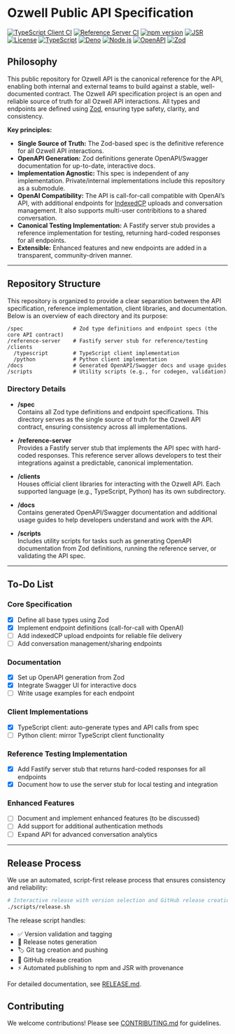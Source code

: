 # Ozwell Public API Specification

[![TypeScript Client CI](https://github.com/mieweb/ozwellai-api/actions/workflows/typescript-client-ci.yml/badge.svg)](https://github.com/mieweb/ozwellai-api/actions/workflows/typescript-client-ci.yml)
[![Reference Server CI](https://github.com/mieweb/ozwellai-api/actions/workflows/reference-server-ci.yml/badge.svg)](https://github.com/mieweb/ozwellai-api/actions/workflows/reference-server-ci.yml)
[![npm version](https://badge.fury.io/js/ozwellai.svg)](https://badge.fury.io/js/ozwellai)
[![JSR](https://jsr.io/badges/@mieweb/ozwellai)](https://jsr.io/@mieweb/ozwellai)
[![License](https://img.shields.io/badge/License-Apache%202.0-blue.svg)](https://opensource.org/licenses/Apache-2.0)
[![TypeScript](https://img.shields.io/badge/TypeScript-Ready-blue.svg)](https://www.typescriptlang.org/)
[![Deno](https://img.shields.io/badge/Deno-Compatible-00599C.svg)](https://deno.land/)
[![Node.js](https://img.shields.io/badge/Node.js-18%2B-green.svg)](https://nodejs.org/)
[![OpenAPI](https://img.shields.io/badge/OpenAPI-3.0-brightgreen.svg)](https://swagger.io/specification/)
[![Zod](https://img.shields.io/badge/Schema-Zod-blue.svg)](https://github.com/colinhacks/zod)

## Philosophy

This public repository for Ozwell API is the canonical reference for the API, enabling both internal and external teams to build against a stable, well-documented contract.
The Ozwell API specification project is an open and reliable source of truth for all Ozwell API interactions. All types and endpoints are defined using [Zod](https://github.com/colinhacks/zod), ensuring type safety, clarity, and consistency. 

**Key principles:**
- **Single Source of Truth:** The Zod-based spec is the definitive reference for all Ozwell API interactions.
- **OpenAPI Generation:** Zod definitions generate OpenAPI/Swagger documentation for up-to-date, interactive docs.
- **Implementation Agnostic:** This spec is independent of any implementation. Private/internal implementations include this repository as a submodule.
- **OpenAI Compatibility:** The API is call-for-call compatible with OpenAI’s API, with additional endpoints for [IndexedCP](https://github.com/mieweb/IndexedCP) uploads and conversation management. It also supports multi-user contribitions to a shared conversation.
- **Canonical Testing Implementation:** A Fastify server stub provides a reference implementation for testing, returning hard-coded responses for all endpoints.
- **Extensible:** Enhanced features and new endpoints are added in a transparent, community-driven manner.

---

## Repository Structure

This repository is organized to provide a clear separation between the API specification, reference implementation, client libraries, and documentation. Below is an overview of each directory and its purpose:

```
/spec                # Zod type definitions and endpoint specs (the core API contract)
/reference-server    # Fastify server stub for reference/testing
/clients
  /typescript        # TypeScript client implementation
  /python            # Python client implementation
/docs                # Generated OpenAPI/Swagger docs and usage guides
/scripts             # Utility scripts (e.g., for codegen, validation)
```

### Directory Details

- **/spec**  
  Contains all Zod type definitions and endpoint specifications. This directory serves as the single source of truth for the Ozwell API contract, ensuring consistency across all implementations.

- **/reference-server**  
  Provides a Fastify server stub that implements the API spec with hard-coded responses. This reference server allows developers to test their integrations against a predictable, canonical implementation.

- **/clients**  
  Houses official client libraries for interacting with the Ozwell API. Each supported language (e.g., TypeScript, Python) has its own subdirectory.

- **/docs**  
  Contains generated OpenAPI/Swagger documentation and additional usage guides to help developers understand and work with the API.

- **/scripts**  
  Includes utility scripts for tasks such as generating OpenAPI documentation from Zod definitions, running the reference server, or validating the API spec.

---

## To-Do List

### Core Specification
- [X] Define all base types using Zod
- [X] Implement endpoint definitions (call-for-call with OpenAI)
- [ ] Add indexedCP upload endpoints for reliable file delivery
- [ ] Add conversation management/sharing endpoints

### Documentation
- [X] Set up OpenAPI generation from Zod
- [X] Integrate Swagger UI for interactive docs
- [ ] Write usage examples for each endpoint

### Client Implementations
- [X] TypeScript client: auto-generate types and API calls from spec
- [ ] Python client: mirror TypeScript client functionality

### Reference Testing Implementation
- [X] Add Fastify server stub that returns hard-coded responses for all endpoints
- [X] Document how to use the server stub for local testing and integration

### Enhanced Features
- [ ] Document and implement enhanced features (to be discussed)
- [ ] Add support for additional authentication methods
- [ ] Expand API for advanced conversation analytics

---

## Release Process

We use an automated, script-first release process that ensures consistency and reliability:

```bash
# Interactive release with version selection and GitHub release creation
./scripts/release.sh
```

The release script handles:
- ✅ Version validation and tagging
- 📝 Release notes generation  
- 🏷️ Git tag creation and pushing
- 🎉 GitHub release creation
- ⚡ Automated publishing to npm and JSR with provenance

For detailed documentation, see [RELEASE.md](RELEASE.md).

## Contributing

We welcome contributions! Please see [CONTRIBUTING.md](CONTRIBUTING.md?utm_source=bluehive&utm_medium=chat&utm_campaign=bluehive-ai) for guidelines.
